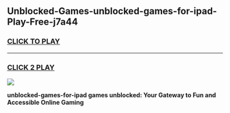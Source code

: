 
## Unblocked-Games-unblocked-games-for-ipad-Play-Free-j7a44
<h3>
<a href="https://premium76.site?title=unblocked-games-for-ipad&ref=22A">CLICK TO PLAY</a></h3>
<hr>

<h3>
<a href="https://premium76.site?title=unblocked-games-for-ipad&ref=22A">CLICK 2 PLAY</a>
  
</h3>

<a href="https://premium76.site?title=unblocked-games-for-ipad&ref=22A"><img src="https://clearcache.store/games.png"></a>


**unblocked-games-for-ipad games unblocked: Your Gateway to Fun and Accessible Online Gaming**
